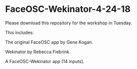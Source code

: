 # FaceOSC-Wekinator-4-24-18

Please download this repository for the workshop in Tuesday.

This includes:

The original FaceOSC app by Gene Kogan.

Wekinator by Rebecca Fiebrink.

A FaceOSC-Wekinator app (14 inputs).
